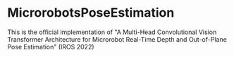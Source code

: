 # MicrorobotsPoseEstimation
This is the official implementation of "A Multi-Head Convolutional Vision Transformer Architecture for Microrobot Real-Time Depth and Out-of-Plane Pose Estimation" (IROS 2022)
